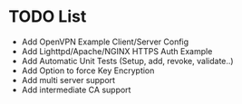 TODO List
========================================================

* Add OpenVPN Example Client/Server Config
* Add Lighttpd/Apache/NGINX HTTPS Auth Example
* Add Automatic Unit Tests (Setup, add, revoke, validate..)
* Add Option to force Key Encryption
* Add multi server support
* Add intermediate CA support